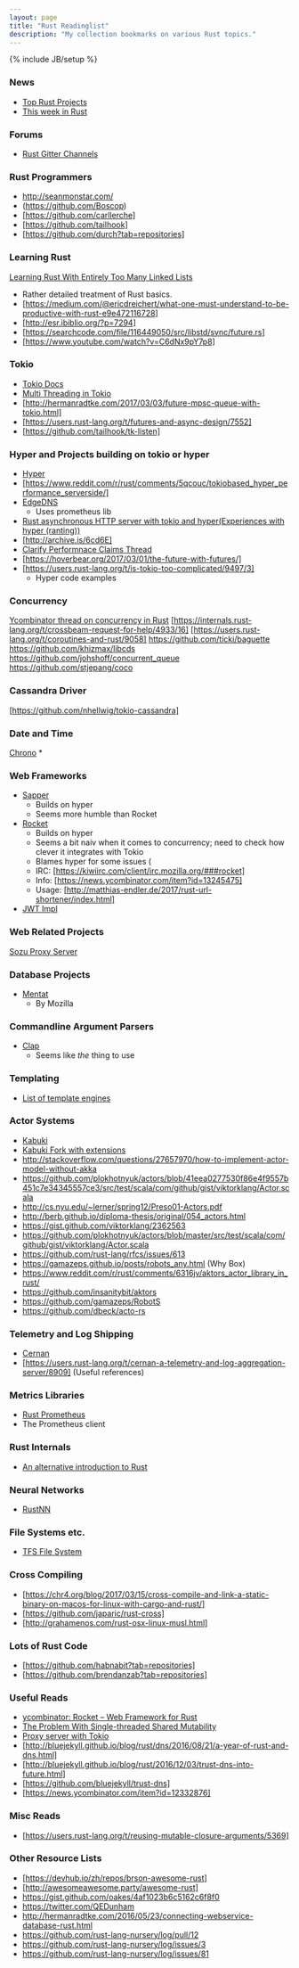 ```yaml
---
layout: page
title: "Rust Readinglist"
description: "My collection bookmarks on various Rust topics."
---
```

{% include JB/setup %}

### News
* [Top Rust Projects](http://oss.io/Rust/index)
* [This week in Rust](https://this-week-in-rust.org/)

### Forums
* [Rust Gitter Channels](https://medium.freecodecamp.com/best-gitter-channels-on-rust-ad8f5f73b5a2)

### Rust Programmers
* http://seanmonstar.com/
* (https://github.com/Boscop)
* [https://github.com/carllerche]
* [https://github.com/tailhook]
* [https://github.com/durch?tab=repositories]




### Learning Rust
[Learning Rust With Entirely Too Many Linked Lists](http://cglab.ca/~abeinges/blah/too-many-lists/book/)
* Rather detailed treatment of Rust basics.
* [https://medium.com/@ericdreichert/what-one-must-understand-to-be-productive-with-rust-e9e472116728]
* [http://esr.ibiblio.org/?p=7294]
* [https://searchcode.com/file/116449050/src/libstd/sync/future.rs]
* [https://www.youtube.com/watch?v=C6dNx9pY7p8]


### Tokio
* [Tokio Docs](https://tokio.rs/)
* [Multi Threading in Tokio](https://users.rust-lang.org/t/when-using-a-tokio-futures-backed-webserver-how-to-manage-threads/10064)
* [http://hermanradtke.com/2017/03/03/future-mpsc-queue-with-tokio.html]
* [https://users.rust-lang.org/t/futures-and-async-design/7552]
* [https://github.com/tailhook/tk-listen]



### Hyper and Projects building on tokio or hyper
* [Hyper](https://github.com/hyperium/hyper)
* [https://www.reddit.com/r/rust/comments/5qcouc/tokiobased_hyper_performance_serverside/]
* [EdgeDNS](https://github.com/jedisct1/edgedns)
  * Uses prometheus lib
* [Rust asynchronous HTTP server with tokio and hyper(Experiences with hyper (ranting))](https://blog.guillaume-gomez.fr/articles/2017-02-22+Rust+asynchronous+HTTP+server+with+tokio+and+hyper)
* [http://archive.is/6cd6E]
* [Clarify Performnace Claims Thread](https://github.com/SergioBenitez/Rocket/issues/140)
* [https://hoverbear.org/2017/03/01/the-future-with-futures/]
* [https://users.rust-lang.org/t/is-tokio-too-complicated/9497/3]
  * Hyper code examples


 
### Concurrency
[Ycombinator thread on concurrency in Rust](https://news.ycombinator.com/item?id=11369170)
[https://internals.rust-lang.org/t/crossbeam-request-for-help/4933/16]
[https://users.rust-lang.org/t/coroutines-and-rust/9058]
https://github.com/ticki/baguette
https://github.com/khizmax/libcds
https://github.com/johshoff/concurrent_queue
https://github.com/stjepang/coco



### Cassandra Driver
[https://github.com/nhellwig/tokio-cassandra]

### Date and Time
[Chrono](https://github.com/chronotope/chrono)
*

### Web Frameworks
* [Sapper](https://github.com/sappworks/sapper)
  * Builds on hyper
  * Seems more humble than Rocket
* [Rocket](https://rocket.rs/)
  * Builds on hyper
  * Seems a bit naiv when it comes to concurrency; need to check how clever it integrates with Tokio
  * Blames hyper for some issues (
  * IRC: [https://kiwiirc.com/client/irc.mozilla.org/###rocket]
  * Info: [https://news.ycombinator.com/item?id=13245475]
  * Usage: [http://matthias-endler.de/2017/rust-url-shortener/index.html]
* [JWT Impl](https://github.com/brendanzab?tab=repositories)

### Web Related Projects
[Sozu Proxy Server](https://github.com/sozu-proxy/sozu)

### Database Projects
* [Mentat](https://github.com/mozilla/mentat)
  * By Mozilla


### Commandline Argument Parsers
* [Clap](https://clap.rs/)
  * Seems like *the* thing to use

### Templating
* [List of template engines](http://www.arewewebyet.org/topics/templating/)

### Actor Systems
* [Kabuki](https://github.com/carllerche/kabuki)
* [Kabuki Fork with extensions](https://github.com/habnabit/kabuki)
* http://stackoverflow.com/questions/27657970/how-to-implement-actor-model-without-akka
* https://github.com/plokhotnyuk/actors/blob/41eea0277530f86e4f9557b451c7e34345557ce3/src/test/scala/com/github/gist/viktorklang/Actor.scala
* http://cs.nyu.edu/~lerner/spring12/Preso01-Actors.pdf
* http://berb.github.io/diploma-thesis/original/054_actors.html
* https://gist.github.com/viktorklang/2362563
* https://github.com/plokhotnyuk/actors/blob/master/src/test/scala/com/github/gist/viktorklang/Actor.scala
* https://github.com/rust-lang/rfcs/issues/613
* https://gamazeps.github.io/posts/robots_any.html (Why Box<Any>)
* https://www.reddit.com/r/rust/comments/6316jv/aktors_actor_library_in_rust/
* https://github.com/insanitybit/aktors
* https://github.com/gamazeps/RobotS
* https://github.com/dbeck/acto-rs


### Telemetry and Log Shipping
* [Cernan](https://github.com/postmates/cernan)
* [https://users.rust-lang.org/t/cernan-a-telemetry-and-log-aggregation-server/8909] (Useful references)


### Metrics Libraries
* [Rust Prometheus](https://github.com/pingcap/rust-prometheus)
* The Prometheus client

### Rust Internals
* [An alternative introduction to Rust](http://words.steveklabnik.com/a-new-introduction-to-rust)

### Neural Networks
* [RustNN](https://github.com/jackm321/RustNN)

### File Systems etc.
* [TFS File System](https://github.com/redox-os/tfs)

### Cross Compiling
* [https://chr4.org/blog/2017/03/15/cross-compile-and-link-a-static-binary-on-macos-for-linux-with-cargo-and-rust/]
* [https://github.com/japaric/rust-cross]
* [http://grahamenos.com/rust-osx-linux-musl.html]


### Lots of Rust Code
* [https://github.com/habnabit?tab=repositories]
* [https://github.com/brendanzab?tab=repositories]

### Useful Reads
* [ycombinator: Rocket – Web Framework for Rust](https://news.ycombinator.com/item?id=13245475)
* [The Problem With Single-threaded Shared Mutability](http://manishearth.github.io/blog/2015/05/17/the-problem-with-shared-mutability/)
* [Proxy server with Tokio](https://ayende.com/blog/176705/rust-based-load-balancing-proxy-server-with-async-i-o)
* [http://bluejekyll.github.io/blog/rust/dns/2016/08/21/a-year-of-rust-and-dns.html]
* [http://bluejekyll.github.io/blog/rust/2016/12/03/trust-dns-into-future.html]
* [https://github.com/bluejekyll/trust-dns]
* [https://news.ycombinator.com/item?id=12332876]

### Misc Reads
* [https://users.rust-lang.org/t/reusing-mutable-closure-arguments/5369]

### Other Resource Lists
* [https://devhub.io/zh/repos/brson-awesome-rust]
* [http://awesomeawesome.party/awesome-rust]
* https://gist.github.com/oakes/4af1023b6c5162c6f8f0
* https://twitter.com/QEDunham
* http://hermanradtke.com/2016/05/23/connecting-webservice-database-rust.html
* https://github.com/rust-lang-nursery/log/pull/12
* https://github.com/rust-lang-nursery/log/issues/3
* https://github.com/rust-lang-nursery/log/issues/81


